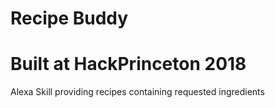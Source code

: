 # Recipe Buddy
# Built at HackPrinceton 2018
Alexa Skill providing recipes containing requested ingredients

